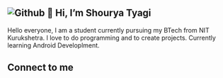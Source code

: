 
![Github ](https://user-images.githubusercontent.com/81747739/153707521-66a704a6-e979-43fa-9d7c-10843e3252e0.png)
👋 Hi, I’m Shourya Tyagi
---
Hello everyone, I am a student currently pursuing my BTech from NIT Kurukshetra. I love to do programming and to create projects. Currently learning Android Developlment. 

Connect to me
---


<!---
ShouryaTyagi042/ShouryaTyagi042 is a ✨ special ✨ repository because its `README.md` (this file) appears on your GitHub profile.
You can click the Preview link to take a look at your changes.
--->
